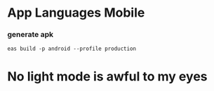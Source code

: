 # App Languages Mobile


### generate apk 

``` eas build -p android --profile production ```

# No light mode is awful to my eyes